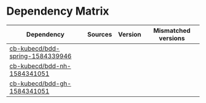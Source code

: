 # Dependency Matrix

Dependency | Sources | Version | Mismatched versions
---------- | ------- | ------- | -------------------
[cb-kubecd/bdd-spring-1584339946](https://github.com/cb-kubecd/bdd-spring-1584339946.git) |  | []() | 
[cb-kubecd/bdd-nh-1584341051](https://github.com/cb-kubecd/bdd-nh-1584341051.git) |  | []() | 
[cb-kubecd/bdd-gh-1584341051](https://github.com/cb-kubecd/bdd-gh-1584341051.git) |  | []() | 
